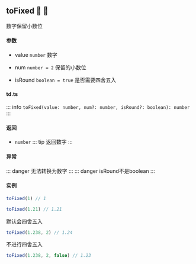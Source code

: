 ## toFixed :tada: :100: 
数字保留小数位
#### 参数 
- value `number` 数字
 
- num `number = 2` 保留的小数位
 
- isRound `boolean = true` 是否需要四舍五入
 
#### td.ts
::: info
`toFixed(value: number, num?: number, isRound?: boolean): number`
:::
#### 返回 
- `number` 
::: tip
返回数字
:::
#### 异常 
::: danger
无法转换为数字
:::
::: danger
isRound不是boolean
:::
#### 实例 
```ts
toFixed(1) // 1
```
```ts
toFixed(1.21) // 1.21
```
默认会四舍五入


```ts
toFixed(1.238, 2) // 1.24
```
不进行四舍五入


```ts
toFixed(1.238, 2, false) // 1.23
```

